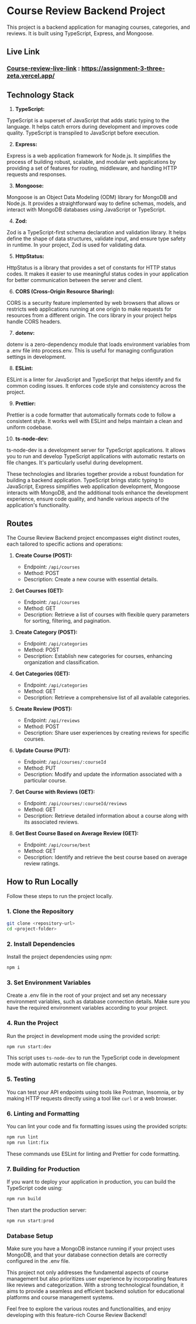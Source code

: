 # Course Review Backend Project

This project is a backend application for managing courses, categories, and reviews. It is built using TypeScript, Express, and Mongoose.

## Live Link

### [Course-review-live-link](https://assignment-3-three-zeta.vercel.app/) : https://assignment-3-three-zeta.vercel.app/

## Technology Stack
1. **TypeScript:**

TypeScript is a superset of JavaScript that adds static typing to the language. It helps catch errors during development and improves code quality. TypeScript is transpiled to JavaScript before execution.

2. **Express:**

Express is a web application framework for Node.js. It simplifies the process of building robust, scalable, and modular web applications by providing a set of features for routing, middleware, and handling HTTP requests and responses.

3. **Mongoose:**

Mongoose is an Object Data Modeling (ODM) library for MongoDB and Node.js. It provides a straightforward way to define schemas, models, and interact with MongoDB databases using JavaScript or TypeScript.

4. **Zod:**

Zod is a TypeScript-first schema declaration and validation library. It helps define the shape of data structures, validate input, and ensure type safety in runtime. In your project, Zod is used for validating data.

5. **HttpStatus:**

HttpStatus is a library that provides a set of constants for HTTP status codes. It makes it easier to use meaningful status codes in your application for better communication between the server and client.

6. **CORS (Cross-Origin Resource Sharing):**

CORS is a security feature implemented by web browsers that allows or restricts web applications running at one origin to make requests for resources from a different origin. The cors library in your project helps handle CORS headers.

7. **dotenv:**

dotenv is a zero-dependency module that loads environment variables from a .env file into process.env. This is useful for managing configuration settings in development.

8. **ESLint:**

ESLint is a linter for JavaScript and TypeScript that helps identify and fix common coding issues. It enforces code style and consistency across the project.

9. **Prettier:**

Prettier is a code formatter that automatically formats code to follow a consistent style. It works well with ESLint and helps maintain a clean and uniform codebase.

10. **ts-node-dev:**

ts-node-dev is a development server for TypeScript applications. It allows you to run and develop TypeScript applications with automatic restarts on file changes. It's particularly useful during development.

These technologies and libraries together provide a robust foundation for building a backend application. TypeScript brings static typing to JavaScript, Express simplifies web application development, Mongoose interacts with MongoDB, and the additional tools enhance the development experience, ensure code quality, and handle various aspects of the application's functionality.

## Routes

The Course Review Backend project encompasses eight distinct routes, each tailored to specific actions and operations:

1.  **Create Course (POST):**
    
    - Endpoint: `/api/courses`
    - Method: POST
    - Description: Create a new course with essential details.

2.  **Get Courses (GET):**
    
    - Endpoint: `/api/courses`
    - Method: GET
    - Description: Retrieve a list of courses with flexible query parameters for sorting, filtering, and pagination.

3.  **Create Category (POST):**
    
    - Endpoint: `/api/categories`
    - Method: POST
    - Description: Establish new categories for courses, enhancing organization and classification.

4.  **Get Categories (GET):**
    
    - Endpoint: `/api/categories`
    - Method: GET
    - Description: Retrieve a comprehensive list of all available categories.

5.  **Create Review (POST):**
    
    - Endpoint: `/api/reviews`
    - Method: POST
    - Description: Share user experiences by creating reviews for specific courses.

6.  **Update Course (PUT):**
    
    - Endpoint: `/api/courses/:courseId`
    - Method: PUT
    - Description: Modify and update the information associated with a particular course.

7.  **Get Course with Reviews (GET):**
    
    - Endpoint: `/api/courses/:courseId/reviews`
    - Method: GET
    - Description: Retrieve detailed information about a course along with its associated reviews.

8.  **Get Best Course Based on Average Review (GET):**
    
    - Endpoint: `/api/course/best`
    - Method: GET
    - Description: Identify and retrieve the best course based on average review ratings.


## How to Run Locally

Follow these steps to run the project locally.

### 1. Clone the Repository

```bash
git clone <repository-url>
cd <project-folder>
```

### 2. Install Dependencies
Install the project dependencies using npm:
```bash
npm i
```
### 3. Set Environment Variables
Create a .env file in the root of your project and set any necessary environment variables, such as database connection details. Make sure you have the required environment variables according to your project.

### 4. Run the Project
Run the project in development mode using the provided script:
```bash
npm run start:dev

```
This script uses `ts-node-dev` to run the TypeScript code in development mode with automatic restarts on file changes.

### 5. Testing
You can test your API endpoints using tools like Postman, Insomnia, or by making HTTP requests directly using a tool like `curl` or a web browser.

### 6. Linting and Formatting
You can lint your code and fix formatting issues using the provided scripts:
```bash
npm run lint
npm run lint:fix

```
These commands use ESLint for linting and Prettier for code formatting.

### 7. Building for Production
If you want to deploy your application in production, you can build the TypeScript code using:

```bash
npm run build

```
Then start the production server:
```bash
npm run start:prod

```
### Database Setup
Make sure you have a MongoDB instance running if your project uses MongoDB, and that your database connection details are correctly configured in the .env file.


This project not only addresses the fundamental aspects of course management but also prioritizes user experience by incorporating features like reviews and categorization. With a strong technological foundation, it aims to provide a seamless and efficient backend solution for educational platforms and course management systems.

Feel free to explore the various routes and functionalities, and enjoy developing with this feature-rich Course Review Backend!